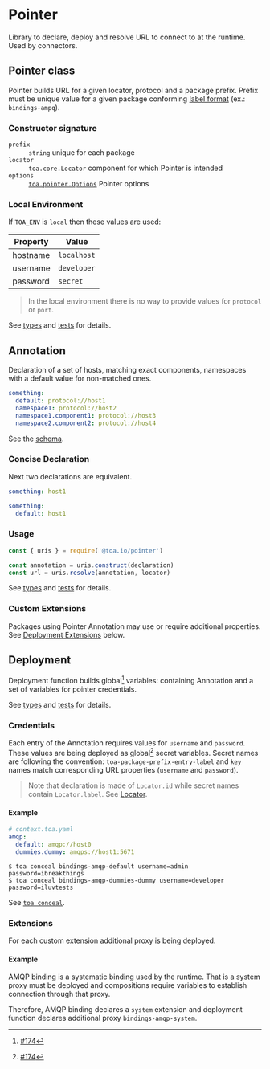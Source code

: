 # Pointer

Library to declare, deploy and resolve URL to connect to at the runtime. Used by connectors.

## Pointer class

Pointer builds URL for a given locator, protocol and a package prefix. Prefix must be unique value
for a given package conforming [label format](#) (ex.: `bindings-ampq`).

### Constructor signature

<dl>
<dt><code>prefix</code></dt>
<dd><code>string</code> unique for each package</dd>
<dt><code>locator</code></dt>
<dd><code>toa.core.Locator</code> component for which Pointer is intended</dd>
<dt><code>options</code></dt>
<dd><code><a href="./types/pointer.d.ts">toa.pointer.Options</a></code> Pointer options</dd>
</dl>

### Local Environment

If `TOA_ENV` is `local` then these values are used:

| Property | Value       |
|----------|-------------|
| hostname | `localhost` |
| username | `developer` |
| password | `secret`    |

> In the local environment there is no way to provide values for `protocol` or `port`.

See [types](types/pointer.d.ts) and [tests](test/pointer.test.js) for details.

## Annotation

Declaration of a set of hosts, matching exact components, namespaces with a default value for
non-matched ones.

```yaml
something:
  default: protocol://host1
  namespace1: protocol://host2
  namespace1.component1: protocol://host3
  namespace2.component2: protocol://host4
```

See the [schema](source/uris/.construct/schema.yaml).

### Concise Declaration

Next two declarations are equivalent.

```yaml
something: host1
```

```yaml
something:
  default: host1
```

### Usage

```javascript
const { uris } = require('@toa.io/pointer')

const annotation = uris.construct(declaration)
const url = uris.resolve(annotation, locator)
```

See [types](types/uris.d.ts) and [tests](test/uris.test.js) for details.

### Custom Extensions

Packages using Pointer Annotation may use or require additional properties.
See [Deployment Extensions](#extensions) below.

## Deployment

Deployment function builds global[^1] variables: containing Annotation and a set of variables for
pointer credentials.

See [types](types/deployment.d.ts) and [tests](test/deployment.test.js) for details.

### Credentials

Each entry of the Annotation requires values for `username` and `password`. These values are being
deployed as global[^1] secret variables. Secret names are following the
convention: `toa-package-prefix-entry-label` and `key` names match corresponding URL
properties (`username` and `password`).

> Note that declaration is made of `Locator.id` while secret names contain `Locator.label`.
> See [Locator](#).

#### Example

```yaml
# context.toa.yaml
amqp:
  default: amqp://host0
  dummies.dummy: amqps://host1:5671
```

```shell
$ toa conceal bindings-amqp-default username=admin password=ibreakthings
$ toa conceal bindings-amqp-dummies-dummy username=developer password=iluvtests
```

See [`toa conceal`](../../runtime/cli/readme.md#conceal).

### Extensions

For each custom extension additional proxy is being deployed.

#### Example

AMQP binding is a systematic binding used by the runtime. That is a system proxy must be deployed
and compositions require variables to establish connection through that proxy.

Therefore, AMQP binding declares a `system` extension and deployment function declares additional
proxy `bindings-amqp-system`.

[^1]: [#174](https://github.com/toa-io/toa/issues/174)
